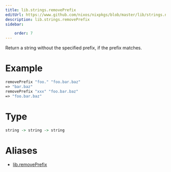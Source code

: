 ```yaml
---
title: lib.strings.removePrefix
editUrl: https://www.github.com/nixos/nixpkgs/blob/master/lib/strings.nix#L898C5
description: lib.strings.removePrefix
sidebar:

    order: 7
---
```


Return a string without the specified prefix, if the prefix matches.

# Example

```nix
removePrefix "foo." "foo.bar.baz"
=> "bar.baz"
removePrefix "xxx" "foo.bar.baz"
=> "foo.bar.baz"
```

# Type

```haskell
string -> string -> string
```


# Aliases

- [lib.removePrefix](./reference/lib/lib-removePrefix)


